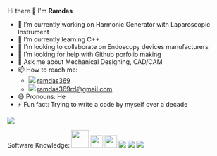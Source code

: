 Hi there 👋 I'm **Ramdas**

- 🔭 I’m currently working on Harmonic Generator with Laparoscopic Instrument
- 🌱 I’m currently learning C++
- 👯 I’m looking to collaborate on Endoscopy devices manufacturers
- 🤔 I’m looking for help with Github porfolio making
- 💬 Ask me about Mechanical Designing, CAD/CAM
- 📫 How to reach me: 
  - <img src="https://img.shields.io/badge/LinkedIn-0077B5?style=for-the-badge&logo=linkedin&logoColor=white"> [ramdas369](https://www.linkedin.com/in/ramdas369/)
  - <img src="https://img.shields.io/badge/Gmail-D14836?style=for-the-badge&logo=gmail&logoColor=white"> ramdas369rd@gmail.com
- 😄 Pronouns: He
- ⚡ Fun fact: Trying to write a code by myself over a decade
<img src="https://github-readme-stats.vercel.app/api?username=ramdas369rd&&show_icons=true&title_color=F4D03F&icon_color=85C1E9&text_color=D0D3D4&bg_color=34495E">

Software Knowledge: <img src="https://user-images.githubusercontent.com/63389062/117830684-7ea9ee80-b291-11eb-8b9c-54bb828fad68.png" height="40"/>  <img src="https://user-images.githubusercontent.com/63389062/117959622-d4d26c80-b339-11eb-853f-c0043d93a6ca.png" height="28"/> <img src="https://user-images.githubusercontent.com/63389062/117960136-532f0e80-b33a-11eb-9dec-ee9ffee9ef3d.png" height="28"/> <img src="https://img.shields.io/badge/C-00599C?style=for-the-badge&logo=c&logoColor=white"> <img src="https://img.shields.io/badge/C%2B%2B-00599C?style=for-the-badge&logo=c%2B%2B&logoColor=white"> <img src="https://img.shields.io/badge/Java-ED8B00?style=for-the-badge&logo=java&logoColor=white">


<!--START_SECTION:activity-->

